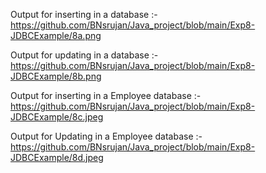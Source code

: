 Output for inserting in a database :-              
https://github.com/BNsrujan/Java_project/blob/main/Exp8-JDBCExample/8a.png

Output for updating in a database :-              
https://github.com/BNsrujan/Java_project/blob/main/Exp8-JDBCExample/8b.png

Output for inserting in a Employee database :-              
https://github.com/BNsrujan/Java_project/blob/main/Exp8-JDBCExample/8c.jpeg

Output for Updating in a Employee database :-              
https://github.com/BNsrujan/Java_project/blob/main/Exp8-JDBCExample/8d.jpeg
